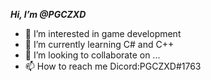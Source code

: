 ***Hi, I’m @PGCZXD***
- 👀 I’m interested in game development
- 🌱 I’m currently learning C# and C++
- 💞️ I’m looking to collaborate on ...
- 📫 How to reach me Dicord:PGCZXD#1763

<!---
PGCZXD/PGCZXD is a ✨ special ✨ repository because its `README.md` (this file) appears on your GitHub profile.
You can click the Preview link to take a look at your changes.
--->
